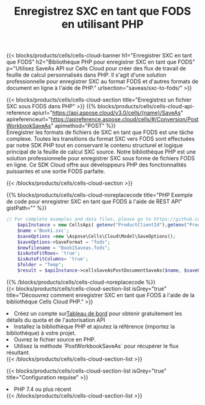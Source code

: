﻿---
title:  Enregistrez SXC en tant que FODS en utilisant PHP
description:  Utilisation du SDK Cloud Aspose.Cells pour PHP pour enregistrer le fichier au format SXC en tant que fichier au format FODS.
kwords: Excel, Save SXC as FODS, REST, PHP
howto: How to save SXC as FODS using Aspose.Cells Cloud PHP library.
---
{{< blocks/products/cells/cells-cloud-banner h1="Enregistrer SXC en tant que FODS" h2="Bibliothèque PHP pour enregistrer SXC en tant que FODS" p="Utilisez SaveAs API sur Cells Cloud pour créer des flux de travail de feuille de calcul personnalisés dans PHP. Il s\'agit d\'une solution professionnelle pour enregistrer SXC au format FODS et d\'autres formats de document en ligne à l\'aide de PHP." urlsection="saveas/sxc-to-fods/" >}}

{{< blocks/products/cells/cells-cloud-section title="Enregistrez un fichier SXC sous FODS dans PHP" >}}
{{% blocks/products/cells/cells-cloud-api-reference apiurl="https://api.aspose.cloud/v3.0/cells/{name}/SaveAs" apireferenceurl="https://apireference.aspose.cloud/cells/#/Conversion/PostWorkbookSaveAs" apimethod="POST" %}}
<br/>
Enregistrer les formats de fichiers de SXC en tant que FODS est une tâche complexe. Toutes les transitions du format SXC vers FODS sont effectuées par notre SDK PHP tout en conservant le contenu structurel et logique principal de la feuille de calcul SXC source. Notre bibliothèque PHP est une solution professionnelle pour enregistrer SXC sous forme de fichiers FODS en ligne. Ce SDK Cloud offre aux développeurs PHP des fonctionnalités puissantes et une sortie FODS parfaite.

{{< /blocks/products/cells/cells-cloud-section >}}

{{% blocks/products/cells/cells-cloud-noreplacecode title="PHP Exemple de code pour enregistrer SXC en tant que FODS à l\'aide de REST API" gistPath="" %}}
  
```php
// For complete examples and data files, please go to https://github.com/aspose-cells-cloud/aspose-cells-cloud-php/
    $apiInstance = new CellsApi( getenv("ProductClientId"),getenv("ProductClientSecret") );
    $name ='Book1.sxc';
    $saveOptions =new \Aspose\Cells\Cloud\Model\SaveOptions();
    $saveOptions->SaveFormat = "fods";
    $newfilename = "Book1Saveas.fods";
    $isAutoFitRows= 'true';
    $isAutoFitColumns= 'true';
    $folder = "Temp";
    $result = $apiInstance->cellsSaveAsPostDocumentSaveAs($name, $saveOptions, $newfilename,$isAutoFitRows, $isAutoFitColumns, $folder);
```
  
{{% /blocks/products/cells/cells-cloud-noreplacecode %}}
<br/>
{{< blocks/products/cells/cells-cloud-section-list isGrey="true" title="Découvrez comment enregistrer SXC en tant que FODS à l\'aide de la bibliothèque Cells Cloud PHP." >}}
<li> Créez un compte sur<a href="https://dashboard.aspose.cloud/">Tableau de bord</a> pour obtenir gratuitement les détails du quota et de l'autorisation API</li>
<li>Installez la bibliothèque PHP et ajoutez la référence (importez la bibliothèque) à votre projet.</li>
<li>Ouvrez le fichier source en PHP.</li>
<li>Utilisez la méthode `PostWorkbookSaveAs` pour récupérer le flux résultant.</li>
{{< /blocks/products/cells/cells-cloud-section-list >}}

{{< blocks/products/cells/cells-cloud-section-list isGrey="true" title="Configuration requise" >}}
<li>PHP 7.4 ou plus récent</li>
{{< /blocks/products/cells/cells-cloud-section-list >}}
